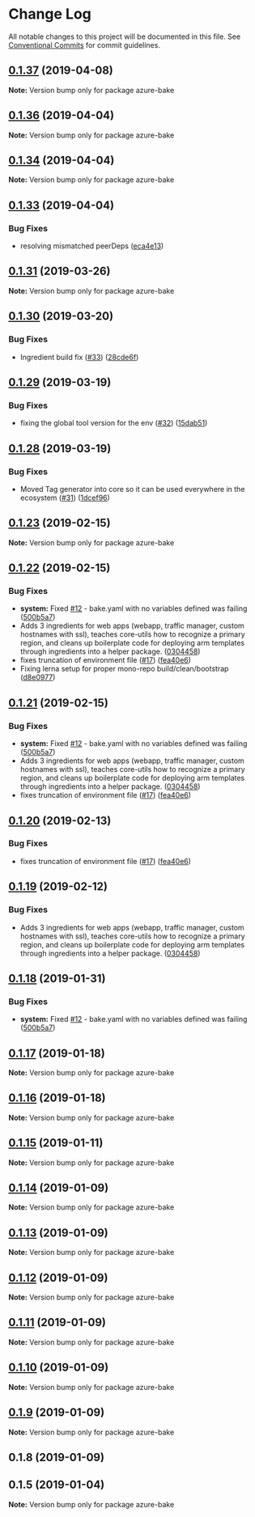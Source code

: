 # Change Log

All notable changes to this project will be documented in this file.
See [Conventional Commits](https://conventionalcommits.org) for commit guidelines.

## [0.1.37](https://github.com/HomecareHomebase/azure-bake/compare/v0.1.36...v0.1.37) (2019-04-08)

**Note:** Version bump only for package azure-bake





## [0.1.36](https://github.com/HomecareHomebase/azure-bake/compare/v0.1.34...v0.1.36) (2019-04-04)

**Note:** Version bump only for package azure-bake





## [0.1.34](https://github.com/HomecareHomebase/azure-bake/compare/v0.1.33...v0.1.34) (2019-04-04)

**Note:** Version bump only for package azure-bake





## [0.1.33](https://github.com/HomecareHomebase/azure-bake/compare/v0.1.32...v0.1.33) (2019-04-04)


### Bug Fixes

* resolving mismatched peerDeps ([eca4e13](https://github.com/HomecareHomebase/azure-bake/commit/eca4e13))





## [0.1.31](https://github.com/HomecareHomebase/azure-bake/compare/v0.1.30...v0.1.31) (2019-03-26)

**Note:** Version bump only for package azure-bake






## [0.1.30](https://github.com/HomecareHomebase/azure-bake/compare/v0.1.29...v0.1.30) (2019-03-20)


### Bug Fixes

* Ingredient build fix ([#33](https://github.com/HomecareHomebase/azure-bake/issues/33)) ([28cde6f](https://github.com/HomecareHomebase/azure-bake/commit/28cde6f))





## [0.1.29](https://github.com/HomecareHomebase/azure-bake/compare/v0.1.28...v0.1.29) (2019-03-19)


### Bug Fixes

* fixing the global tool version for the env ([#32](https://github.com/HomecareHomebase/azure-bake/issues/32)) ([15dab51](https://github.com/HomecareHomebase/azure-bake/commit/15dab51))





## [0.1.28](https://github.com/HomecareHomebase/azure-bake/compare/v0.1.27...v0.1.28) (2019-03-19)


### Bug Fixes

* Moved Tag generator into core so it can be used everywhere in the ecosystem ([#31](https://github.com/HomecareHomebase/azure-bake/issues/31)) ([1dcef96](https://github.com/HomecareHomebase/azure-bake/commit/1dcef96))






## [0.1.23](https://github.com/HomecareHomebase/azure-bake/compare/v0.1.22...v0.1.23) (2019-02-15)

**Note:** Version bump only for package azure-bake





## [0.1.22](https://github.com/HomecareHomebase/azure-bake/compare/v0.1.5...v0.1.22) (2019-02-15)


### Bug Fixes

* **system:** Fixed [#12](https://github.com/HomecareHomebase/azure-bake/issues/12) - bake.yaml with no variables defined was failing ([500b5a7](https://github.com/HomecareHomebase/azure-bake/commit/500b5a7))
* Adds 3 ingredients for web apps (webapp, traffic manager, custom hostnames with ssl), teaches core-utils how to recognize a primary region, and cleans up boilerplate code for deploying arm templates through ingredients into a helper package. ([0304458](https://github.com/HomecareHomebase/azure-bake/commit/0304458))
* fixes truncation of environment file ([#17](https://github.com/HomecareHomebase/azure-bake/issues/17)) ([fea40e6](https://github.com/HomecareHomebase/azure-bake/commit/fea40e6))
* Fixing lerna setup for proper mono-repo build/clean/bootstrap ([d8e0977](https://github.com/HomecareHomebase/azure-bake/commit/d8e0977))






## [0.1.21](https://github.com/HomecareHomebase/azure-bake/compare/v0.1.5...v0.1.21) (2019-02-15)


### Bug Fixes

* **system:** Fixed [#12](https://github.com/HomecareHomebase/azure-bake/issues/12) - bake.yaml with no variables defined was failing ([500b5a7](https://github.com/HomecareHomebase/azure-bake/commit/500b5a7))
* Adds 3 ingredients for web apps (webapp, traffic manager, custom hostnames with ssl), teaches core-utils how to recognize a primary region, and cleans up boilerplate code for deploying arm templates through ingredients into a helper package. ([0304458](https://github.com/HomecareHomebase/azure-bake/commit/0304458))
* fixes truncation of environment file ([#17](https://github.com/HomecareHomebase/azure-bake/issues/17)) ([fea40e6](https://github.com/HomecareHomebase/azure-bake/commit/fea40e6))






## [0.1.20](https://github.com/HomecareHomebase/azure-bake/compare/azure-bake@0.1.19...azure-bake@0.1.20) (2019-02-13)


### Bug Fixes

* fixes truncation of environment file ([#17](https://github.com/HomecareHomebase/azure-bake/issues/17)) ([fea40e6](https://github.com/HomecareHomebase/azure-bake/commit/fea40e6))





## [0.1.19](https://github.com/HomecareHomebase/azure-bake/compare/azure-bake@0.1.18...azure-bake@0.1.19) (2019-02-12)


### Bug Fixes

* Adds 3 ingredients for web apps (webapp, traffic manager, custom hostnames with ssl), teaches core-utils how to recognize a primary region, and cleans up boilerplate code for deploying arm templates through ingredients into a helper package. ([0304458](https://github.com/HomecareHomebase/azure-bake/commit/0304458))





## [0.1.18](https://github.com/HomecareHomebase/azure-bake/compare/azure-bake@0.1.17...azure-bake@0.1.18) (2019-01-31)


### Bug Fixes

* **system:** Fixed [#12](https://github.com/HomecareHomebase/azure-bake/issues/12) - bake.yaml with no variables defined was failing ([500b5a7](https://github.com/HomecareHomebase/azure-bake/commit/500b5a7))





## [0.1.17](https://github.com/HomecareHomebase/azure-bake/compare/azure-bake@0.1.16...azure-bake@0.1.17) (2019-01-18)

**Note:** Version bump only for package azure-bake





## [0.1.16](https://github.com/HomecareHomebase/azure-bake/compare/azure-bake@0.1.15...azure-bake@0.1.16) (2019-01-18)

**Note:** Version bump only for package azure-bake






## [0.1.15](https://github.com/HomecareHomebase/azure-bake/compare/azure-bake@0.1.14...azure-bake@0.1.15) (2019-01-11)

**Note:** Version bump only for package azure-bake






## [0.1.14](https://github.com/HomecareHomebase/azure-bake/compare/azure-bake@0.1.13...azure-bake@0.1.14) (2019-01-09)

**Note:** Version bump only for package azure-bake





## [0.1.13](https://github.com/HomecareHomebase/azure-bake/compare/azure-bake@0.1.12...azure-bake@0.1.13) (2019-01-09)

**Note:** Version bump only for package azure-bake





## [0.1.12](https://github.com/HomecareHomebase/azure-bake/compare/azure-bake@0.1.11...azure-bake@0.1.12) (2019-01-09)

**Note:** Version bump only for package azure-bake





## [0.1.11](https://github.com/HomecareHomebase/azure-bake/compare/azure-bake@0.1.10...azure-bake@0.1.11) (2019-01-09)

**Note:** Version bump only for package azure-bake





## [0.1.10](https://github.com/HomecareHomebase/azure-bake/compare/azure-bake@0.1.9...azure-bake@0.1.10) (2019-01-09)

**Note:** Version bump only for package azure-bake





## [0.1.9](https://github.com/HomecareHomebase/azure-bake/compare/azure-bake@0.1.8...azure-bake@0.1.9) (2019-01-09)

**Note:** Version bump only for package azure-bake





## 0.1.8 (2019-01-09)



## 0.1.5 (2019-01-04)

**Note:** Version bump only for package azure-bake
